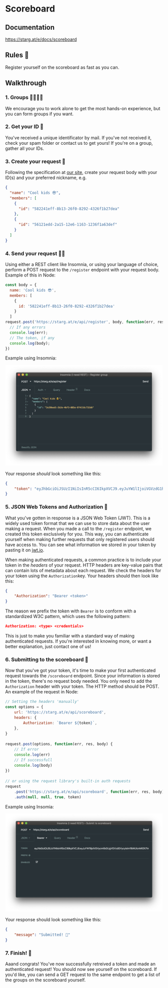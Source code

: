 # Scoreboard

## Documentation

https://starg.at/e/docs/scoreboard

## Rules 📝

Register yourself on the scoreboard as fast as you can.

## Walkthrough

### 1. Groups 👨‍👩‍👧‍👦

We encourage you to work alone to get the most hands-on experience, but you can form groups if you want.

### 2. Get your ID 🔑

You've received a unique identificator by mail. If you've not received it, check your spam folder or contact us to get yours! If you're on a group, gather all your IDs.

### 3. Create your request 🔮

Following the specification at [our site](https://starg.at/e/docs/scoreboard), create your request body with your ID(s) and your preferred nickname, e.g.

```JSON
{
  "name": "Cool kids 😎",
  "members": [
    {
      "id": "582241eff-8b13-26f0-8292-4326f1b27dea"
    },
    {
      "id": "56121edd-2a15-12e6-1163-1236f1a63def"
    }
  ]
}
```

### 4. Send your request 🧙‍♂️

Using either a REST client like Insomnia, or using your language of choice, perform a POST request to the `/register` endpoint with your request body. Example of this in Node:

```javascript
const body = {
  name: 'Cool kids 😎',
  members: [
    {
      id: '582241eff-8b13-26f0-8292-4326f1b27dea'
    }
  ]
request.post('https://starg.at/e/api/register', body, function(err, res, body) {
  // If any errors
  console.log(err);
  // The token, if any
  console.log(body);
})
```

Example using Insomnia:

![Register group (Insomnia)](register.png)

Your response _should_ look something like this:

```json
{
    "token": "eyJhbGciOiJSUzI1NiIsInR5cCI6IkpXVCJ9.eyJuYW1lIjoiVGVzdG1hbmlhbiBEZXZpbCIsIm1lbWJlcnMiOlt7ImlkIjoiMmUzOWJlZDEtMmIyZS00YmYzLTg4NWUtOTc0MTE2YzczMmRiIn1dLCJpZCI6IlloWnR3T3BRM25lUzd0aG8wUlE1IiwiaWF0IjoxNTcyMDEyMDA0LCJleHAiOjE1NzIwMjY0MDR9.UM8vnsOvEutY0SirxWkpZAlq9PCsPVqvpLwk5YpZ6zaNBjBcyQmPIkW0GEwaJzV0-H_vJwK4DEPKheH_qtYjg0YW2JHufbcDrF1IGFbkW4adedTodhewWcGe9ug30H76jC5fJpZqwqEvJ8p1juIyEnwjl31UUMfm0pUJraHkUB0qQz1dV65fBHotWAToqVQ33KYH3pTOhgJ1_r_OtuDGEOHjyxExuBPNmZc4NtISQdPFY9h9UIaxMMof6pO13rXqZ7ozD9ddjQkgoevYcuOHd04g0yxjb29Y2-ld6ZBVXvE7gNNmVXovaNVZ5BfYaOnFWXBQrhDxpZyHmClKelkJdEc9VGKbUFcc1FqL7J-vPGiBTQJrv8CavkSxMMtFetHnn4SMeGJqwfdrVxL2fk2K-FHs_0FefQvg9i7q5-gR91esw6Ml4GMZudgaoFRtYWJJT3R0pMXaMKBC9ln6egjvzUaWYyVNT6W8RG_JtC_rznJ_cnR05k6p1dl_iMDksNqlFOWJYotYWXwPHXo6ypTBfTRf2oYLycpt19QVom-nBl5hbEuFMXqfhknsYu-2Ow4aT-xrzx2Q8-4QvmlClJKZ6YVMkkjJKe5dVPeeCIT3QAIWeNpPWCm-7OZ3G_gK9e34oGiOP5ldOMC66s1-5J3HGxASUR-bNiy1vEv0wgBReiU"
}
```

### 5. JSON Web Tokens and Authorization 🔐

What you've gotten in response is a JSON Web Token (JWT). This is a widely used token format that we can use to store data about the user making a request. When you made a call to the `/register` endpoint, we created this token exclusively for you. This way, you can authenticate yourself when making further requests that only registered users should have access to. You can see what information we stored in your token by pasting it on [jwt.io](https://jwt.io).

When making authenticated requests, a common practice is to include your token in the _headers_ of your request. HTTP headers are key-value pairs that can contain lots of metadata about each request. We check the headers for your token using the `Authorization`key. Your headers should then look like this:

```json
{
    "Authorization": "Bearer <token>"
}
```

The reason we prefix the token with `Bearer` is to conform with a standardized W3C pattern, which uses the following pattern:

```json
Authorization: <type> <credentials>
```

This is just to make you familiar with a standard way of making authenticated requests. If you're interested in knowing more, or want a better explanation, just contact one of us!

### 6. Submitting to the scoreboard 🏅

Now that you've got your token, it's time to make your first authenticated request towards the `/scoreboard` endpoint. Since your information is stored in the token, there's no request body needed. You only need to add the `Authorization` header with your token. The HTTP method should be POST. An example of the request in Node:

```javascript
// Setting the headers 'manually'
const options = {
    url: 'https://starg.at/e/api/scoreboard',
    headers: {
        Authorization: `Bearer ${token}`,
    },
}

request.post(options, function(err, res, body) {
    // If error
    console.log(err)
    // If successfull
    console.log(body)
})

// or using the request library's built-in auth requests
request
    .post('https://starg.at/e/api/scoreboard', function(err, res, body) {})
    .auth(null, null, true, token)
```

Example using Insomia:

![Submit to scoreboard (Insomnia)](submit.png)

Your response should look something like this:

```json
{
    "message": "Submitted! 🏅"
}
```

### 7. Finish! 👑

Aaand congrats! You've now successfully retreived a token and made an authenticated request! You should now see yourself on the scoreboard. If you'd like, you can send a GET request to the same endpoint to get a list of the groups on the scoreboard yourself.
